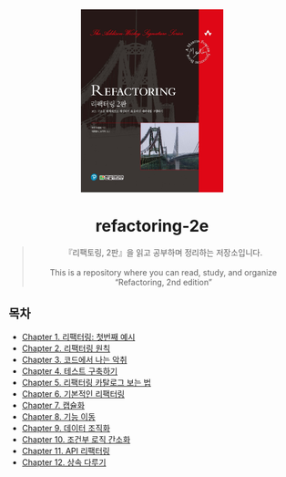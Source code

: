 <div align="center">


<img src="images/refactoring-2e.png" width="250"/>

# refactoring-2e

> 『리팩토링, 2판』을 읽고 공부하며 정리하는 저장소입니다.<br><br> This is a repository where you can read, study, and organize “Refactoring, 2nd edition”


</div>


## 목차

- [Chapter 1. 리팩터링: 첫번째 예시](document/chapter01/README.md)
- [Chapter 2. 리팩터링 원칙](document/chapter02/README.md)
- [Chapter 3. 코드에서 나는 악취](document/chapter03/README.md)
- [Chapter 4. 테스트 구축하기](document/chapter04/README.md)
- [Chapter 5. 리팩터링 카탈로그 보는 법](document/chapter05/README.md)
- [Chapter 6. 기본적인 리팩터링](document/chapter06/README.md)
- [Chapter 7. 캡슐화](document/chapter07/README.md)
- [Chapter 8. 기능 이동](document/chapter08/README.md)
- [Chapter 9. 데이터 조직화](document/chapter09/README.md)
- [Chapter 10. 조건부 로직 간소화](document/chapter10/README.md)
- [Chapter 11. API 리팩터링](document/chapter11/README.md)
- [Chapter 12. 상속 다루기](document/chapter12/README.md)
